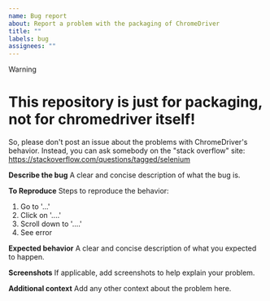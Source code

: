 ```yaml
---
name: Bug report
about: Report a problem with the packaging of ChromeDriver
title: ""
labels: bug
assignees: ""
---
```


> [!WARNING]
>
> # This repository is just for packaging, not for chromedriver itself!
>
> So, please don't post an issue about the problems with ChromeDriver's behavior. Instead, you can ask somebody on the "stack overflow" site:
> https://stackoverflow.com/questions/tagged/selenium

**Describe the bug**
A clear and concise description of what the bug is.

**To Reproduce**
Steps to reproduce the behavior:

1. Go to '...'
2. Click on '....'
3. Scroll down to '....'
4. See error

**Expected behavior**
A clear and concise description of what you expected to happen.

**Screenshots**
If applicable, add screenshots to help explain your problem.

**Additional context**
Add any other context about the problem here.
